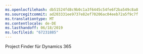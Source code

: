 ```yaml
---
ms.openlocfilehash: db51524fd8c9b0c1a3f6445c54fe6f2ba549c8a8
ms.sourcegitcommit: ad203331ee9737e82ef70206ac04eeb72a5f9c7f
ms.translationtype: MT
ms.contentlocale: de-DE
ms.lasthandoff: 06/18/2019
ms.locfileid: "67231885"
---
```

Project Finder für Dynamics 365
